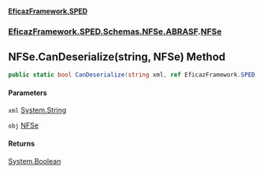 #### [EficazFramework.SPED](EficazFrameworkSPED.md 'EficazFramework SPED')
### [EficazFramework.SPED.Schemas.NFSe.ABRASF](EficazFramework.SPED.Schemas.NFSe.ABRASF.md 'EficazFramework.SPED.Schemas.NFSe.ABRASF').[NFSe](EficazFramework.SPED.Schemas.NFSe.ABRASF/NFSe.md 'EficazFramework.SPED.Schemas.NFSe.ABRASF.NFSe')

## NFSe.CanDeserialize(string, NFSe) Method

```csharp
public static bool CanDeserialize(string xml, ref EficazFramework.SPED.Schemas.NFSe.ABRASF.NFSe obj);
```
#### Parameters

<a name='EficazFramework.SPED.Schemas.NFSe.ABRASF.NFSe.CanDeserialize(string,EficazFramework.SPED.Schemas.NFSe.ABRASF.NFSe).xml'></a>

`xml` [System.String](https://docs.microsoft.com/en-us/dotnet/api/System.String 'System.String')

<a name='EficazFramework.SPED.Schemas.NFSe.ABRASF.NFSe.CanDeserialize(string,EficazFramework.SPED.Schemas.NFSe.ABRASF.NFSe).obj'></a>

`obj` [NFSe](EficazFramework.SPED.Schemas.NFSe.ABRASF/NFSe.md 'EficazFramework.SPED.Schemas.NFSe.ABRASF.NFSe')

#### Returns
[System.Boolean](https://docs.microsoft.com/en-us/dotnet/api/System.Boolean 'System.Boolean')